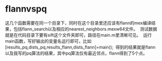# flannvspq
  这几个函数需要在同一个目录下，同时在这个目录里还应该有flann的mex编译结果，包括flann_search以及相应的nearest_neighbors.mexw64文件。
  测试数据就是在代码目录下要有sift这个文件夹即可，路径在main.m里清晰可见。
  运行main函数，写好输出的变量名运行即可，比如[results_pq,dists_pq,results_flann,dists_flann]=main();
  得到的结果就是flann以及我写的pq算法的结果，其中pq算法仅有最近邻点，flann得到了5个点。
